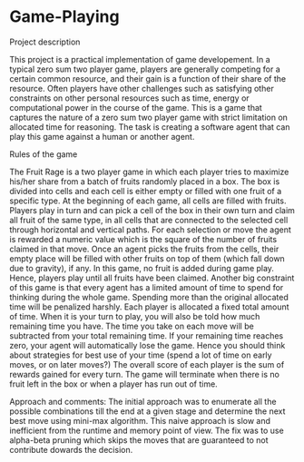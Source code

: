 # Game-Playing
Project description

This project is a practical implementation of game developement.
In a typical zero sum two player game, players are generally competing for a
certain common resource, and their gain is a function of their share of the resource. Often players
have other challenges such as satisfying other constraints on other personal resources such as
time, energy or computational power in the course of the game. This is a game that captures the nature of a zero sum two player game with
strict limitation on allocated time for reasoning.
The task is creating a software agent that can play this game against a human or another agent.

Rules of the game

The Fruit Rage is a two player game in which each player tries to maximize his/her share from a
batch of fruits randomly placed in a box. The box is divided into cells and each cell is either empty
or filled with one fruit of a specific type.
At the beginning of each game, all cells are filled with fruits. Players play in turn and can pick a
cell of the box in their own turn and claim all fruit of the same type, in all cells that are connected
to the selected cell through horizontal and vertical paths. For each selection or move the agent
is rewarded a numeric value which is the square of the number of fruits claimed in that move.
Once an agent picks the fruits from the cells, their empty place will be filled with other fruits on
top of them (which fall down due to gravity), if any. In this game, no fruit is added during game
play. Hence, players play until all fruits have been claimed.
Another big constraint of this game is that every agent has a limited amount of time to spend for
thinking during the whole game. Spending more than the original allocated time will be penalized
harshly. Each player is allocated a fixed total amount of time. When it is your turn to play, you
will also be told how much remaining time you have. The time you take on each move will be
subtracted from your total remaining time. If your remaining time reaches zero, your agent will
automatically lose the game. Hence you should think about strategies for best use of your time
(spend a lot of time on early moves, or on later moves?)
The overall score of each player is the sum of rewards gained for every turn. The game will
terminate when there is no fruit left in the box or when a player has run out of time.


Approach and comments:
The initial approach was to enumerate all the possible combinations till the end at a given stage and determine the next best move using mini-max algorithm. This naive approach is slow and inefficient from the runtime and memory point of view. 
The fix was to use alpha-beta pruning which skips the moves that are guaranteed to not contribute dowards the decision. 

